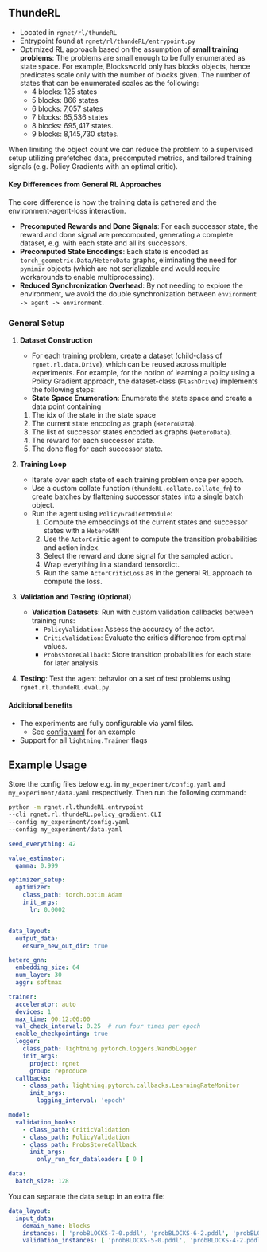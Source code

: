 ## ThundeRL

- Located in `rgnet/rl/thundeRL`
- Entrypoint found at `rgnet/rl/thundeRL/entrypoint.py`
- Optimized RL approach based on the assumption of **small training problems**: The problems are small enough to be fully enumerated as
   state space. For example, Blocksworld only has blocks objects, hence predicates scale only with the number of blocks given. The number of states that can be enumerated scales as the following:
  - 4 blocks:     125 states
  - 5 blocks:     866 states
  - 6 blocks:   7,057 states
  - 7 blocks:  65,536 states
  - 8 blocks: 695,417 states.
  - 9 blocks: 8,145,730 states.

When limiting the object count we can reduce the problem to a supervised setup utilizing
prefetched data, precomputed metrics, and tailored training signals (e.g. Policy Gradients with an optimal critic).

#### Key Differences from General RL Approaches

The core difference is how the training data is gathered and the environment-agent-loss
interaction.

- **Precomputed Rewards and Done Signals**: For each successor state, the reward and
  done signal are precomputed, generating a complete dataset, e.g. with each state and all its
  successors.
- **Precomputed State Encodings**: Each state is encoded
  as `torch_geometric.Data/HeteroData` graphs, eliminating the need for `pymimir` objects (which are not serializable
  and would require workarounds to enable multiprocessing).
- **Reduced Synchronization Overhead**: By not needing to explore the environment, we avoid the double synchronization
  between `environment -> agent -> environment`.

### General Setup

1. **Dataset Construction**
    - For each training problem, create a dataset (child-class of `rgnet.rl.data.Drive`), which can be
      reused across multiple experiments. For example, for the notion of learning a policy using a Policy Gradient approach,
      the dataset-class (`FlashDrive`) implements the following steps:
    - **State Space Enumeration**: Enumerate the state space and create a data point
      containing

    1. The idx of the state in the state space
    2. The current state encoding as graph (`HeteroData`).
    3. The list of successor states encoded as graphs (`HeteroData`).
    4. The reward for each successor state.
    5. The done flag for each successor state.
2. **Training Loop**
    - Iterate over each state of each training problem once per epoch.
    - Use a custom collate function (`thundeRL.collate.collate_fn`) to create batches by
      flattening successor states into a single batch object.
    - Run the agent using `PolicyGradientModule`:
        1. Compute the embeddings of the current states and successor states with
           a `HeteroGNN`
        2. Use the `ActorCritic` agent to compute the transition probabilities and
           action index.
        3. Select the reward and done signal for the sampled action.
        4. Wrap everything in a standard tensordict.
        5. Run the same `ActorCriticLoss` as in the general RL approach to compute the
           loss.
3. **Validation and Testing (Optional)**
    - **Validation Datasets**: Run with custom validation callbacks between training
      runs:
        - `PolicyValidation`: Assess the accuracy of the actor.
        - `CriticValidation`: Evaluate the critic’s difference from optimal values.
        - `ProbsStoreCallback`: Store transition probabilities for each state for later
          analysis.
4. **Testing**: Test the agent behavior on a set of test problems
   using `rgnet.rl.thundeRL.eval.py`.

#### Additional benefits

- The experiments are fully configurable via yaml files.
    - See [config.yaml](..%2F..%2Ftest%2Fintegration%2Fconfig.yaml) for an example
- Support for all `lightning.Trainer` flags

## Example Usage

Store the config files below e.g. in `my_experiment/config.yaml` and `my_experiment/data.yaml` respectively.
Then run the following command:

```bash
python -m rgnet.rl.thundeRL.entrypoint
--cli rgnet.rl.thundeRL.policy_gradient.CLI
--config my_experiment/config.yaml
--config my_experiment/data.yaml
```

```yaml
seed_everything: 42

value_estimator:
  gamma: 0.999

optimizer_setup:
  optimizer:
    class_path: torch.optim.Adam
    init_args:
      lr: 0.0002


data_layout:
  output_data:
    ensure_new_out_dir: true

hetero_gnn:
  embedding_size: 64
  num_layer: 30
  aggr: softmax

trainer:
  accelerator: auto
  devices: 1
  max_time: 00:12:00:00
  val_check_interval: 0.25  # run four times per epoch
  enable_checkpointing: true
  logger:
    class_path: lightning.pytorch.loggers.WandbLogger
    init_args:
      project: rgnet
      group: reproduce
  callbacks:
    - class_path: lightning.pytorch.callbacks.LearningRateMonitor
      init_args:
        logging_interval: 'epoch'

model:
  validation_hooks:
    - class_path: CriticValidation
    - class_path: PolicyValidation
    - class_path: ProbsStoreCallback
      init_args:
        only_run_for_dataloader: [ 0 ]

data:
  batch_size: 128
```

You can separate the data setup in an extra file:

```yaml
data_layout:
  input_data:
    domain_name: blocks
    instances: [ 'probBLOCKS-7-0.pddl', 'probBLOCKS-6-2.pddl', 'probBLOCKS-7-1.pddl', 'probBLOCKS-5-1.pddl', 'probBLOCKS-6-1.pddl', 'probBLOCKS-4-1.pddl', 'probBLOCKS-5-2.pddl', 'probBLOCKS-4-0.pddl', 'probBLOCKS-7-2.pddl', 'probBLOCKS-6-0.pddl' ]
    validation_instances: [ 'probBLOCKS-5-0.pddl', 'probBLOCKS-4-2.pddl' ]

```
